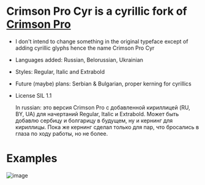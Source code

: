 # Crimson Pro Cyr is a cyrillic fork of [Crimson Pro](https://github.com/Fonthausen/CrimsonPro)

- I don't intend to change something in the original typeface except of adding cyrillic glyphs hence the name Crimson Pro Cyr
- Languages added: Russian, Belorussian, Ukrainian
- Styles: Regular, Italic and Extrabold
- Future (maybe) plans: Serbian & Bulgarian, proper kerning for cyrillics
- License SIL 1.1

  In russian: это версия Crimson Pro с добавленной кириллицей (RU, BY, UA) для начертаний Regular, Italic и Extrabold. Может быть добавлю сербицу и болгарицу в будущем, ну и кернинг для кириллицы. Пока же кернинг сделал только для пар, что бросались в глаза по ходу работы, но не более. 

# Examples
![image](https://github.com/user-attachments/assets/be259404-248a-4944-a6ee-7e3175a7b167)
